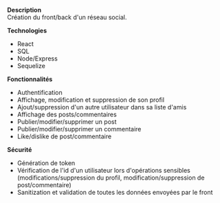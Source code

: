 **Description**  
Création du front/back d'un réseau social. 

**Technologies**  
- React
- SQL
- Node/Express
- Sequelize

**Fonctionnalités** 
- Authentification
- Affichage, modification et suppression de son profil
- Ajout/suppression d'un autre utilisateur dans sa liste d'amis
- Affichage des posts/commentaires
- Publier/modifier/supprimer un post
- Publier/modifier/supprimer un commentaire
- Like/dislike de post/commentaire  
  
**Sécurité**  
- Génération de token
- Vérification de l'id d'un utilisateur lors d'opérations sensibles (modifications/suppression du profil, modification/suppression de post/commentaire)
- Sanitization et validation de toutes les données envoyées par le front
